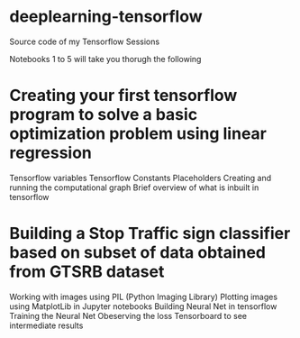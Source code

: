 # deeplearning-tensorflow
Source code of my Tensorflow Sessions 

Notebooks 1 to 5 will take you thorugh the following

# Creating your first tensorflow program to solve a basic optimization problem using linear regression 
   Tensorflow variables
   Tensorflow Constants
   Placeholders
   Creating and running the computational graph
   Brief overview of what is inbuilt in tensorflow
# Building a Stop Traffic sign classifier based on subset of data obtained from GTSRB dataset 
   Working with images using PIL (Python Imaging Library)
   Plotting images using MatplotLib in Jupyter notebooks
   Building Neural Net in tensorflow
   Training the Neural Net
   Obeserving the loss
   Tensorboard to see intermediate results
